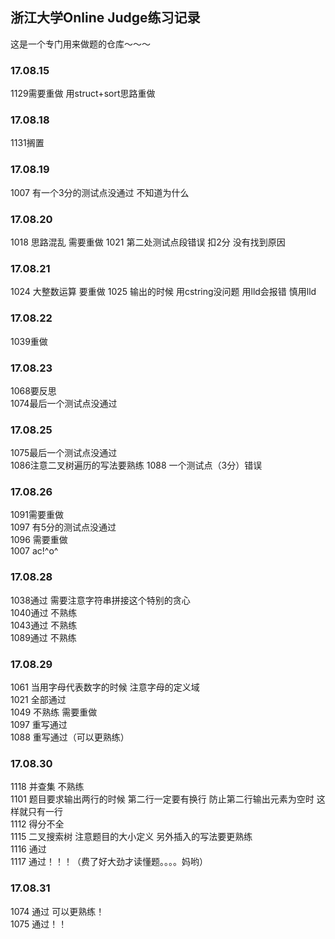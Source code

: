 ## 浙江大学Online Judge练习记录
这是一个专门用来做题的仓库～～～

### 17.08.15
1129需要重做
用struct+sort思路重做

### 17.08.18
1131搁置

### 17.08.19
1007 有一个3分的测试点没通过 不知道为什么

### 17.08.20
1018 思路混乱 需要重做
1021 第二处测试点段错误 扣2分 没有找到原因

### 17.08.21
1024 大整数运算 要重做
1025 输出的时候 用cstring没问题 用lld会报错 慎用lld

### 17.08.22
1039重做

### 17.08.23
1068要反思    
1074最后一个测试点没通过

### 17.08.25
1075最后一个测试点没通过     
1086注意二叉树遍历的写法要熟练
1088 一个测试点（3分）错误

### 17.08.26
1091需要重做    
1097 有5分的测试点没通过       
1096 需要重做    
1007 ac!^o^   

### 17.08.28
1038通过 需要注意字符串拼接这个特别的贪心    
1040通过 不熟练          
1043通过 不熟练    
1089通过 不熟练    
    
### 17.08.29
1061 当用字母代表数字的时候 注意字母的定义域      
1021 全部通过    
1049 不熟练  需要重做    
1097 重写通过    
1088 重写通过（可以更熟练）     
    
### 17.08.30     
1118  并查集 不熟练   
1101 题目要求输出两行的时候 第二行一定要有换行 防止第二行输出元素为空时 这样就只有一行      
1112 得分不全     
1115 二叉搜索树 注意题目的大小定义 另外插入的写法要更熟练    
1116 通过    
1117 通过！！！（费了好大劲才读懂题。。。。妈哟）    
   
### 17.08.31
1074 通过 可以更熟练！    
1075 通过！！    

   








